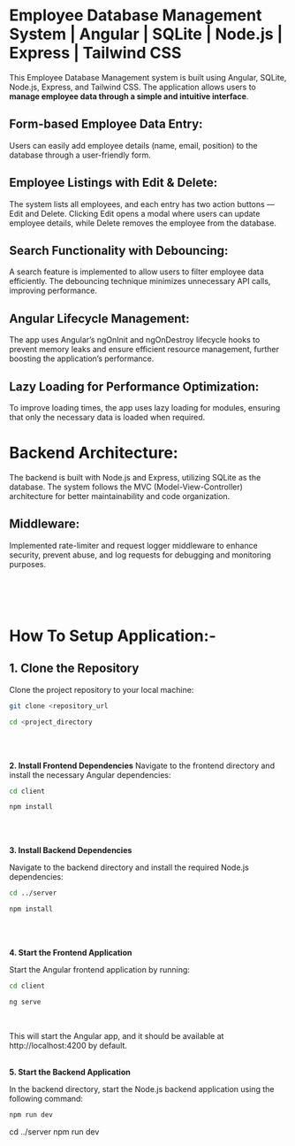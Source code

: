 # Employee Database Management System | Angular | SQLite | Node.js | Express | Tailwind CSS</b>

This Employee Database Management system is built using Angular, SQLite, Node.js, Express, and Tailwind CSS. The application allows users to <b>manage employee data through a simple and intuitive interface</b>.

## Form-based Employee Data Entry</b>: 
Users can easily add employee details (name, email, position) to the database through a user-friendly form.

## Employee Listings with Edit & Delete</b>: 
The system lists all employees, and each entry has two action buttons — Edit and Delete. Clicking Edit opens a modal where users can update employee details, while Delete removes the employee from the database.

## Search Functionality with Debouncing</b>: 
A search feature is implemented to allow users to filter employee data efficiently. The debouncing technique minimizes unnecessary API calls, improving performance.

## Angular Lifecycle Management</b>: 
The app uses Angular’s ngOnInit and ngOnDestroy lifecycle hooks to prevent memory leaks and ensure efficient resource management, further boosting the application’s performance.

## Lazy Loading for Performance Optimization</b>: 
To improve loading times, the app uses lazy loading for modules, ensuring that only the necessary data is loaded when required.



# Backend Architecture:</b> <br/>

The backend is built with Node.js and Express, utilizing SQLite as the database. The system follows the MVC (Model-View-Controller) architecture for better maintainability and code organization.

## Middleware: 
Implemented rate-limiter and request logger middleware to enhance security, prevent abuse, and log requests for debugging and monitoring purposes.



<br/>
<br/>
<br/>


# How To Setup Application:-</b>

## <b>1. Clone the Repository<br/></b>

Clone the project repository to your local machine:
<br/>

``` bash
git clone <repository_url

cd <project_directory
```
<br/>
<br/>

<b>2. Install Frontend Dependencies</b>
Navigate to the frontend directory and install the necessary Angular dependencies:<br/>

``` bash
cd client

npm install
```
<br/>
<br/>

<b>3. Install Backend Dependencies<br/></b>


Navigate to the backend directory and install the required Node.js dependencies:<br/>

``` bash
cd ../server

npm install
```
<br/>
<br/>

<b>4. Start the Frontend Application<br/></b>

Start the Angular frontend application by running:<br/>

``` bash
cd client

ng serve
```
<br/>


This will start the Angular app, and it should be available at http://localhost:4200 by default.
<br/>
<br/>

<b>5. Start the Backend Application<br/></b>

In the backend directory, start the Node.js backend application using the following command:<br/>

``` bash
npm run dev
```

cd ../server
npm run dev
